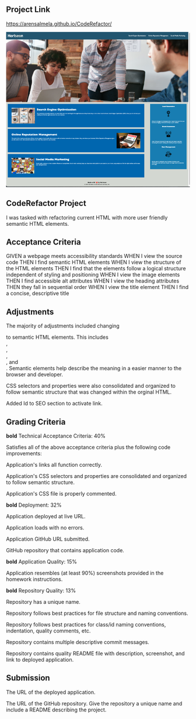 ## Project Link

https://arensalmela.github.io/CodeRefactor/

![ScreenShot](./CodeRefactorImage.png)

## CodeRefactor Project

I was tasked with refactoring current HTML with more user friendly semantic HTML elements.

## Acceptance Criteria

GIVEN a webpage meets accessibility standards
WHEN I view the source code
THEN I find semantic HTML elements
WHEN I view the structure of the HTML elements
THEN I find that the elements follow a logical structure independent of styling and positioning
WHEN I view the image elements
THEN I find accessible alt attributes
WHEN I view the heading attributes
THEN they fall in sequential order
WHEN I view the title element
THEN I find a concise, descriptive title

## Adjustments

The majority of adjustments included changing <div> to semantic HTML elements. This includes <main> , <section> , <nav> , <aside> , and <footer>.
Semantic elements help describe the meaning in a easier manner to the browser and developer.

CSS selectors and properties were also consolidated and organized to follow semantic structure that was changed within the orginal HTML.

Added Id to SEO section to activate link.

## Grading Criteria

**bold** Technical Acceptance Criteria: 40%

Satisfies all of the above acceptance criteria plus the following code improvements:

Application's links all function correctly.

Application's CSS selectors and properties are consolidated and organized to follow semantic structure.

Application's CSS file is properly commented.

**bold** Deployment: 32%

Application deployed at live URL.

Application loads with no errors.

Application GitHub URL submitted.

GitHub repository that contains application code.

**bold** Application Quality: 15%

Application resembles (at least 90%) screenshots provided in the homework instructions.

**bold** Repository Quality: 13%

Repository has a unique name.

Repository follows best practices for file structure and naming conventions.

Repository follows best practices for class/id naming conventions, indentation, quality comments, etc.

Repository contains multiple descriptive commit messages.

Repository contains quality README file with description, screenshot, and link to deployed application.

## Submission

The URL of the deployed application.

The URL of the GitHub repository. Give the repository a unique name and include a README describing the project.
